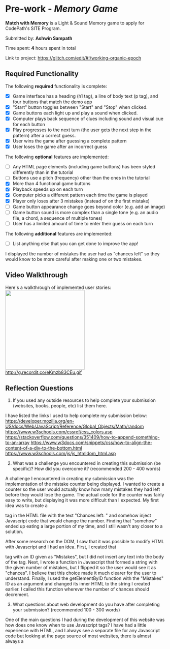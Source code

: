 # Pre-work - *Memory Game*

**Match with Memory** is a Light & Sound Memory game to apply for CodePath's SITE Program. 

Submitted by: **Ashwin Sampath**

Time spent: **4** hours spent in total

Link to project: https://glitch.com/edit/#!/working-organic-epoch

## Required Functionality

The following **required** functionality is complete:

* [X] Game interface has a heading (h1 tag), a line of body text (p tag), and four buttons that match the demo app
* [X] "Start" button toggles between "Start" and "Stop" when clicked. 
* [X] Game buttons each light up and play a sound when clicked. 
* [X] Computer plays back sequence of clues including sound and visual cue for each button
* [X] Play progresses to the next turn (the user gets the next step in the pattern) after a correct guess. 
* [X] User wins the game after guessing a complete pattern
* [X] User loses the game after an incorrect guess

The following **optional** features are implemented:

* [ ] Any HTML page elements (including game buttons) has been styled differently than in the tutorial
* [ ] Buttons use a pitch (frequency) other than the ones in the tutorial
* [X] More than 4 functional game buttons
* [X] Playback speeds up on each turn
* [X] Computer picks a different pattern each time the game is played
* [X] Player only loses after 3 mistakes (instead of on the first mistake)
* [ ] Game button appearance change goes beyond color (e.g. add an image)
* [ ] Game button sound is more complex than a single tone (e.g. an audio file, a chord, a sequence of multiple tones)
* [ ] User has a limited amount of time to enter their guess on each turn

The following **additional** features are implemented:

- [ ] List anything else that you can get done to improve the app!

I displayed the number of mistakes the user had as "chances left" so they would know to be more careful
after making one or two mistakes.

## Video Walkthrough

Here's a walkthrough of implemented user stories:
<img src="http://g.recordit.co/ukJk6kkWpF.gif" width=250><br>
http://g.recordit.co/eKmzb83CEu.gif

## Reflection Questions
1. If you used any outside resources to help complete your submission (websites, books, people, etc) list them here. 

  I have listed the links I used to help complete my submission below:
  https://developer.mozilla.org/en-US/docs/Web/JavaScript/Reference/Global_Objects/Math/random
  https://www.w3schools.com/cssref/css_colors.asp
  https://stackoverflow.com/questions/351409/how-to-append-something-to-an-array
  https://www.w3docs.com/snippets/css/how-to-align-the-content-of-a-div-to-the-bottom.html
  https://www.w3schools.com/js/js_htmldom_html.asp

2. What was a challenge you encountered in creating this submission (be specific)? How did you overcome it? (recommended 200 - 400 words) 
  
  A challenge I encountered in creating my submission was the implementation of the mistake counter being displayed.  I wanted to create a counter so the user would actually know how many mistakes they had
  left before they would lose the game.  The actual code for the counter was fairly easy to write, but displaying it was more difficult than I expected. My first idea was to create a <p> tag in the HTML file 
  with the text "Chances left: " and somehow inject Javascript code that would change the number.  Finding that "somehow" ended up eating a large portion of my time, and I still wasn't any closer to a solution.

  After some research on the DOM, I saw that it was possible to modify HTML with Javascript and I had an idea.  First, I created that <p> tag with an ID given as "Mistakes", but I did not insert any text into the body
  of the tag.  Next, I wrote a function in Javascript that formed a string with the given number of mistakes, but I flipped it so the user would see it as "chances". I believe that this choice made it much clearer for 
  the user to understand.  Finally, I used the getElementByID function with the "Mistakes" ID as an argument and changed its inner HTML to the string I created earlier.  I called this function wherever the number of
  chances should decrement.

3. What questions about web development do you have after completing your submission? (recommended 100 - 300 words) 

  One of the main questions I had during the development of this website was how does one know when to use Javascript tags?  I have had a little experience with HTML, and I always see a separate file for any
  Javascript code but looking at the page source of most websites, there is almost always a <script> tag.  

  I realized throughout implementing this website, I would almost be lost reading through the website links in the prework.  There is so much to delve into, whether it be HTML, CSS, or Javascript.  All
  this information made me think about how much knowledge front-end developers need to know to make these elegant websites that millions of people view daily.  I know that frameworks are used now to speed up
  the development process, but I wonder how much they have to know.

  The last question I have is how often do web developers have to keep rewriting their code?  I see that new standards come out often and browser versions become deprecated, which made me wonder whether or not the 
  code can remain the same for a relatively long period of time.

4. If you had a few more hours to work on this project, what would you spend them doing (for example: refactoring certain functions, adding additional features, etc). Be specific. (recommended 100 - 300 words)
    
  If I had a few more hours, I would implement the ticking clock as well as the sprucing up of the buttons.  After that, I would do more research and try refactoring the way I displayed the mistakes counter so I would
  only have to call the function once.  I would also try randomizing the colors of the game buttons, so the user would not be able to gain familiarity with repeated playthroughs.  A difficulty setting would not be too hard
  to implement, with an easy/medium/hard setting dictating how fast and how many patterns the game would have.



## License

    Copyright Ashwin Sampath

    Licensed under the Apache License, Version 2.0 (the "License");
    you may not use this file except in compliance with the License.
    You may obtain a copy of the License at

        http://www.apache.org/licenses/LICENSE-2.0

    Unless required by applicable law or agreed to in writing, software
    distributed under the License is distributed on an "AS IS" BASIS,
    WITHOUT WARRANTIES OR CONDITIONS OF ANY KIND, either express or implied.
    See the License for the specific language governing permissions and
    limitations under the License.
